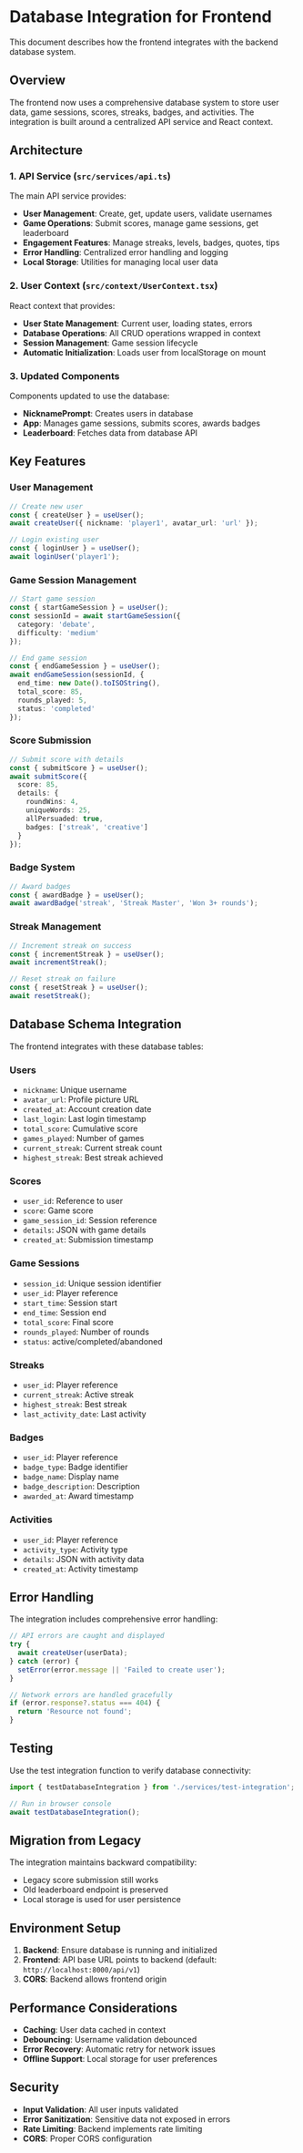 # Database Integration for Frontend

This document describes how the frontend integrates with the backend database system.

## Overview

The frontend now uses a comprehensive database system to store user data, game sessions, scores, streaks, badges, and activities. The integration is built around a centralized API service and React context.

## Architecture

### 1. API Service (`src/services/api.ts`)

The main API service provides:
- **User Management**: Create, get, update users, validate usernames
- **Game Operations**: Submit scores, manage game sessions, get leaderboard
- **Engagement Features**: Manage streaks, levels, badges, quotes, tips
- **Error Handling**: Centralized error handling and logging
- **Local Storage**: Utilities for managing local user data

### 2. User Context (`src/context/UserContext.tsx`)

React context that provides:
- **User State Management**: Current user, loading states, errors
- **Database Operations**: All CRUD operations wrapped in context
- **Session Management**: Game session lifecycle
- **Automatic Initialization**: Loads user from localStorage on mount

### 3. Updated Components

Components updated to use the database:
- **NicknamePrompt**: Creates users in database
- **App**: Manages game sessions, submits scores, awards badges
- **Leaderboard**: Fetches data from database API

## Key Features

### User Management
```typescript
// Create new user
const { createUser } = useUser();
await createUser({ nickname: 'player1', avatar_url: 'url' });

// Login existing user
const { loginUser } = useUser();
await loginUser('player1');
```

### Game Session Management
```typescript
// Start game session
const { startGameSession } = useUser();
const sessionId = await startGameSession({
  category: 'debate',
  difficulty: 'medium'
});

// End game session
const { endGameSession } = useUser();
await endGameSession(sessionId, {
  end_time: new Date().toISOString(),
  total_score: 85,
  rounds_played: 5,
  status: 'completed'
});
```

### Score Submission
```typescript
// Submit score with details
const { submitScore } = useUser();
await submitScore({
  score: 85,
  details: {
    roundWins: 4,
    uniqueWords: 25,
    allPersuaded: true,
    badges: ['streak', 'creative']
  }
});
```

### Badge System
```typescript
// Award badges
const { awardBadge } = useUser();
await awardBadge('streak', 'Streak Master', 'Won 3+ rounds');
```

### Streak Management
```typescript
// Increment streak on success
const { incrementStreak } = useUser();
await incrementStreak();

// Reset streak on failure
const { resetStreak } = useUser();
await resetStreak();
```

## Database Schema Integration

The frontend integrates with these database tables:

### Users
- `nickname`: Unique username
- `avatar_url`: Profile picture URL
- `created_at`: Account creation date
- `last_login`: Last login timestamp
- `total_score`: Cumulative score
- `games_played`: Number of games
- `current_streak`: Current streak count
- `highest_streak`: Best streak achieved

### Scores
- `user_id`: Reference to user
- `score`: Game score
- `game_session_id`: Session reference
- `details`: JSON with game details
- `created_at`: Submission timestamp

### Game Sessions
- `session_id`: Unique session identifier
- `user_id`: Player reference
- `start_time`: Session start
- `end_time`: Session end
- `total_score`: Final score
- `rounds_played`: Number of rounds
- `status`: active/completed/abandoned

### Streaks
- `user_id`: Player reference
- `current_streak`: Active streak
- `highest_streak`: Best streak
- `last_activity_date`: Last activity

### Badges
- `user_id`: Player reference
- `badge_type`: Badge identifier
- `badge_name`: Display name
- `badge_description`: Description
- `awarded_at`: Award timestamp

### Activities
- `user_id`: Player reference
- `activity_type`: Activity type
- `details`: JSON with activity data
- `created_at`: Activity timestamp

## Error Handling

The integration includes comprehensive error handling:

```typescript
// API errors are caught and displayed
try {
  await createUser(userData);
} catch (error) {
  setError(error.message || 'Failed to create user');
}

// Network errors are handled gracefully
if (error.response?.status === 404) {
  return 'Resource not found';
}
```

## Testing

Use the test integration function to verify database connectivity:

```typescript
import { testDatabaseIntegration } from './services/test-integration';

// Run in browser console
await testDatabaseIntegration();
```

## Migration from Legacy

The integration maintains backward compatibility:
- Legacy score submission still works
- Old leaderboard endpoint is preserved
- Local storage is used for user persistence

## Environment Setup

1. **Backend**: Ensure database is running and initialized
2. **Frontend**: API base URL points to backend (default: `http://localhost:8000/api/v1`)
3. **CORS**: Backend allows frontend origin

## Performance Considerations

- **Caching**: User data cached in context
- **Debouncing**: Username validation debounced
- **Error Recovery**: Automatic retry for network issues
- **Offline Support**: Local storage for user preferences

## Security

- **Input Validation**: All user inputs validated
- **Error Sanitization**: Sensitive data not exposed in errors
- **Rate Limiting**: Backend implements rate limiting
- **CORS**: Proper CORS configuration

